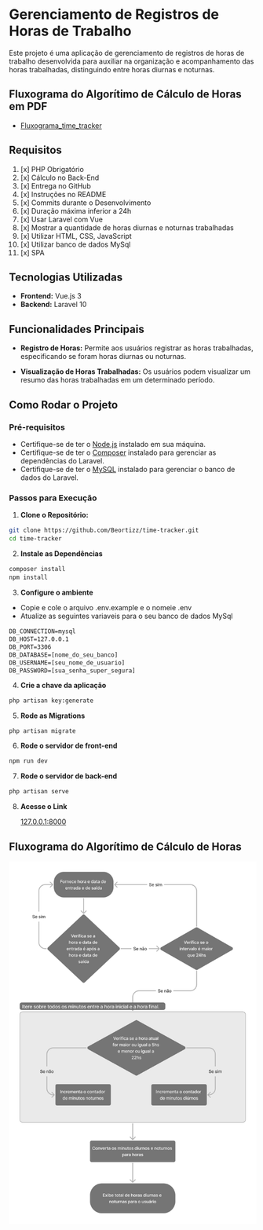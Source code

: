 # Gerenciamento de Registros de Horas de Trabalho

Este projeto é uma aplicação de gerenciamento de registros de horas de trabalho desenvolvida para auxiliar na organização e acompanhamento das horas trabalhadas, distinguindo entre horas diurnas e noturnas.

## Fluxograma do Algorítimo de Cálculo de Horas em PDF

- [Fluxograma_time_tracker](Fluxograma_time_tracker.pdf)

## Requisitos

1. [x] PHP Obrigatório
2. [x] Cálculo no Back-End
3. [x] Entrega no GitHub
4. [x] Instruções no README
5. [x] Commits durante o Desenvolvimento
6. [x] Duração máxima inferior a 24h
7. [x] Usar Laravel com Vue
8. [x] Mostrar a quantidade de horas diurnas e noturnas trabalhadas
9. [x] Utilizar HTML, CSS, JavaScript
10. [x] Utilizar banco de dados MySql
11. [x] SPA

## Tecnologias Utilizadas

- **Frontend:** Vue.js 3
- **Backend:** Laravel 10

## Funcionalidades Principais

- **Registro de Horas:** Permite aos usuários registrar as horas trabalhadas, especificando se foram horas diurnas ou noturnas.

- **Visualização de Horas Trabalhadas:** Os usuários podem visualizar um resumo das horas trabalhadas em um determinado período.    

## Como Rodar o Projeto

### Pré-requisitos

- Certifique-se de ter o [Node.js](https://nodejs.org/) instalado em sua máquina.
- Certifique-se de ter o [Composer](https://getcomposer.org/) instalado para gerenciar as dependências do Laravel.
- Certifique-se de ter o [MySQL](https://www.mysql.com/) instalado para gerenciar o banco de dados do Laravel.


### Passos para Execução

1. **Clone o Repositório:**
```bash
git clone https://github.com/Beortizz/time-tracker.git
cd time-tracker
```
2. **Instale as Dependências**
```bash
composer install
npm install
```
3. **Configure o ambiente**
 - Copie e cole o arquivo .env.example e o nomeie .env
 - Atualize as seguintes variaveis para o seu banco de dados MySql
 ```properties
DB_CONNECTION=mysql
DB_HOST=127.0.0.1
DB_PORT=3306
DB_DATABASE=[nome_do_seu_banco]
DB_USERNAME=[seu_nome_de_usuario]
DB_PASSWORD=[sua_senha_super_segura]
```

4. **Crie a chave da aplicação**
```bash
php artisan key:generate
```

5. **Rode as Migrations**
```bash
php artisan migrate
```
6. **Rode o servidor de front-end**
```bash
npm run dev
```

7. **Rode o servidor de back-end**
```bash
php artisan serve
```

8. **Acesse o Link**
    
    [127.0.0.1:8000](http://127.0.0.1:8000)

## Fluxograma do Algorítimo de Cálculo de Horas

![Fluxograma](assets/fluxograma.png)